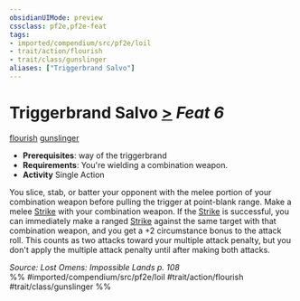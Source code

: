 ```yaml
---
obsidianUIMode: preview
cssclass: pf2e,pf2e-feat
tags:
- imported/compendium/src/pf2e/loil
- trait/action/flourish
- trait/class/gunslinger
aliases: ["Triggerbrand Salvo"]
---
```

# Triggerbrand Salvo  [>](chapter-9-playing-the-game.md#Actions "Single Action") *Feat 6*  
[flourish](flourish.md)  [gunslinger](rules/traits/gunslinger-g-g.md)  

- **Prerequisites**: way of the triggerbrand
- **Requirements**: You're wielding a combination weapon.
- **Activity** Single Action

You slice, stab, or batter your opponent with the melee portion of your combination weapon before pulling the trigger at point-blank range. Make a melee [Strike](strike.md) with your combination weapon. If the [Strike](strike.md) is successful, you can immediately make a ranged [Strike](strike.md) against the same target with that combination weapon, and you get a +2 circumstance bonus to the attack roll. This counts as two attacks toward your multiple attack penalty, but you don't apply the multiple attack penalty until after making both attacks.

*Source: Lost Omens: Impossible Lands p. 108*  
%% #imported/compendium/src/pf2e/loil #trait/action/flourish #trait/class/gunslinger %%